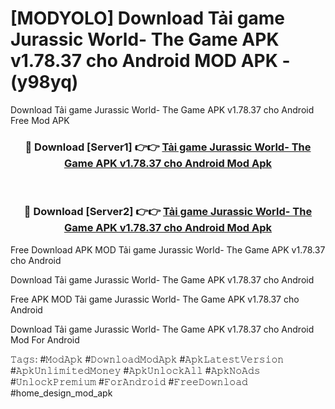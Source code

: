 # [MODYOLO] Download Tải game Jurassic World- The Game APK v1.78.37 cho Android MOD APK - (y98yq)
Download Tải game Jurassic World- The Game APK v1.78.37 cho Android Free Mod APK

<div align="center">
<h3>🔴 Download [Server1] 👉👉 <a href="https://apk-comot.site?title=Tải_game_Jurassic_World-_The_Game_APK_v1.78.37_cho_Android">Tải game Jurassic World- The Game APK v1.78.37 cho Android Mod Apk</a></h3><br>

<h3>🔴 Download [Server2] 👉👉 <a href="https://apk-comot.site?title=Tải_game_Jurassic_World-_The_Game_APK_v1.78.37_cho_Android">Tải game Jurassic World- The Game APK v1.78.37 cho Android Mod Apk</a></h3>
</div>


Free Download APK MOD Tải game Jurassic World- The Game APK v1.78.37 cho Android

Download Tải game Jurassic World- The Game APK v1.78.37 cho Android 

Free APK MOD Tải game Jurassic World- The Game APK v1.78.37 cho Android 

Download Tải game Jurassic World- The Game APK v1.78.37 cho Android Mod For Android

𝚃𝚊𝚐𝚜: #𝙼𝚘𝚍𝙰𝚙𝚔 #𝙳𝚘𝚠𝚗𝚕𝚘𝚊𝚍𝙼𝚘𝚍𝙰𝚙𝚔 #𝙰𝚙𝚔𝙻𝚊𝚝𝚎𝚜𝚝𝚅𝚎𝚛𝚜𝚒𝚘𝚗 #𝙰𝚙𝚔𝚄𝚗𝚕𝚒𝚖𝚒𝚝𝚎𝚍𝙼𝚘𝚗𝚎𝚢 #𝙰𝚙𝚔𝚄𝚗𝚕𝚘𝚌𝚔𝙰𝚕𝚕 #𝙰𝚙𝚔𝙽𝚘𝙰𝚍𝚜 #𝚄𝚗𝚕𝚘𝚌𝚔𝙿𝚛𝚎𝚖𝚒𝚞𝚖 #𝙵𝚘𝚛𝙰𝚗𝚍𝚛𝚘𝚒𝚍 #𝙵𝚛𝚎𝚎𝙳𝚘𝚠𝚗𝚕𝚘𝚊𝚍 #home_design_mod_apk